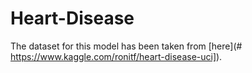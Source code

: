 # Heart-Disease

The dataset for this model has been taken from [here](# https://www.kaggle.com/ronitf/heart-disease-uci]).
